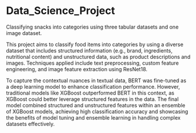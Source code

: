 # Data_Science_Project
Classifying snacks into categories using three tabular datasets and one image dataset.

This project aims to classify food items into categories by using a diverse dataset that includes structured information (e.g., brand, ingredients, nutritional content) and unstructured data, such as product descriptions and images. Techniques applied include text preprocessing, custom feature engineering, and image feature extraction using ResNet18.

To capture the contextual nuances in textual data, BERT was fine-tuned as a deep learning model to enhance classification performance. However, traditional models like XGBoost outperformed BERT in this context, as XGBoost could better leverage structured features in the data. The final model combined structured and unstructured features within an ensemble of XGBoost models, achieving high classification accuracy and showcasing the benefits of model tuning and ensemble learning in handling complex datasets effectively.
